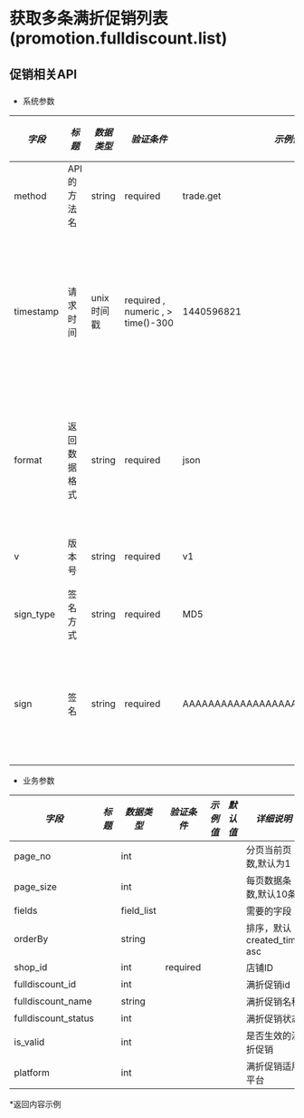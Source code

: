 # 获取多条满折促销列表(promotion.fulldiscount.list)

## 促销相关API

### 

* 系统参数

| *字段* | *标题* | *数据类型* | *验证条件* | *示例值* | *默认值* | *详细说明* |
| ------------- | ------------- | ------------- | ------------- | ------------- | ------------- | ------------- |
| method | API的方法名 | string | required | trade.get | null | 标识请求的是哪个API |
| timestamp | 请求时间 | unix时间戳 | required , numeric , > time()-300 | 1440596821 | null | 标识API请求的发起时间，如果超时300秒则拒绝请求 |
| format | 返回数据格式 | string | required | json | json | 返回数据是json格式的，目前只支持json |
| v | 版本号 | string | required | v1 | null | 标识该接口的版本 |
| sign_type | 签名方式 | string | required | MD5 | null | 标识签名算法 |
| sign | 签名 | string | required | AAAAAAAAAAAAAAAAAAAAAAAAAAAAAAAAA | null | 数据签名，32位长度16进制数字 |


* 业务参数

| *字段* | *标题* | *数据类型* | *验证条件* | *示例值* | *默认值* | *详细说明* |
| ------------- | ------------- | ------------- | ------------- | ------------- | ------------- | ------------- |
| page_no |  | int |  |  |  | 分页当前页数,默认为1 |
| page_size |  | int |  |  |  | 每页数据条数,默认10条 |
| fields |  | field_list |  |  |  | 需要的字段 |
| orderBy |  | string |  |  |  | 排序，默认created_time asc |
| shop_id |  | int | required |  |  | 店铺ID |
| fulldiscount_id |  | int |  |  |  | 满折促销id |
| fulldiscount_name |  | string |  |  |  | 满折促销名称 |
| fulldiscount_status |  | int |  |  |  | 满折促销状态 |
| is_valid |  | int |  |  |  | 是否生效的满折促销 |
| platform |  | int |  |  |  | 满折促销适用平台 |


*返回内容示例

```



```

